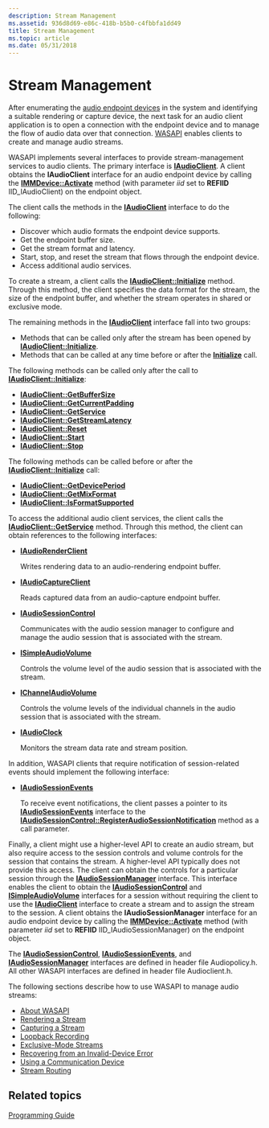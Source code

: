 ```yaml
---
description: Stream Management
ms.assetid: 936d8d69-e86c-418b-b5b0-c4fbbfa1dd49
title: Stream Management
ms.topic: article
ms.date: 05/31/2018
---
```


# Stream Management

After enumerating the [audio endpoint devices](audio-endpoint-devices.md) in the system and identifying a suitable rendering or capture device, the next task for an audio client application is to open a connection with the endpoint device and to manage the flow of audio data over that connection. [WASAPI](wasapi.md) enables clients to create and manage audio streams.

WASAPI implements several interfaces to provide stream-management services to audio clients. The primary interface is [**IAudioClient**](/windows/desktop/api/Audioclient/nn-audioclient-iaudioclient). A client obtains the **IAudioClient** interface for an audio endpoint device by calling the [**IMMDevice::Activate**](/windows/desktop/api/Mmdeviceapi/nf-mmdeviceapi-immdevice-activate) method (with parameter *iid* set to **REFIID** IID\_IAudioClient) on the endpoint object.

The client calls the methods in the [**IAudioClient**](/windows/desktop/api/Audioclient/nn-audioclient-iaudioclient) interface to do the following:

-   Discover which audio formats the endpoint device supports.
-   Get the endpoint buffer size.
-   Get the stream format and latency.
-   Start, stop, and reset the stream that flows through the endpoint device.
-   Access additional audio services.

To create a stream, a client calls the [**IAudioClient::Initialize**](/windows/desktop/api/Audioclient/nf-audioclient-iaudioclient-initialize) method. Through this method, the client specifies the data format for the stream, the size of the endpoint buffer, and whether the stream operates in shared or exclusive mode.

The remaining methods in the [**IAudioClient**](/windows/desktop/api/Audioclient/nn-audioclient-iaudioclient) interface fall into two groups:

-   Methods that can be called only after the stream has been opened by [**IAudioClient::Initialize**](/windows/desktop/api/Audioclient/nf-audioclient-iaudioclient-initialize).
-   Methods that can be called at any time before or after the [**Initialize**](/windows/desktop/api/Audioclient/nf-audioclient-iaudioclient-initialize) call.

The following methods can be called only after the call to [**IAudioClient::Initialize**](/windows/desktop/api/Audioclient/nf-audioclient-iaudioclient-initialize):

-   [**IAudioClient::GetBufferSize**](/windows/desktop/api/Audioclient/nf-audioclient-iaudioclient-getbuffersize)
-   [**IAudioClient::GetCurrentPadding**](/windows/desktop/api/Audioclient/nf-audioclient-iaudioclient-getcurrentpadding)
-   [**IAudioClient::GetService**](/windows/desktop/api/Audioclient/nf-audioclient-iaudioclient-getservice)
-   [**IAudioClient::GetStreamLatency**](/windows/desktop/api/Audioclient/nf-audioclient-iaudioclient-getstreamlatency)
-   [**IAudioClient::Reset**](/windows/desktop/api/Audioclient/nf-audioclient-iaudioclient-reset)
-   [**IAudioClient::Start**](/windows/desktop/api/Audioclient/nf-audioclient-iaudioclient-start)
-   [**IAudioClient::Stop**](/windows/desktop/api/Audioclient/nf-audioclient-iaudioclient-stop)

The following methods can be called before or after the [**IAudioClient::Initialize**](/windows/desktop/api/Audioclient/nf-audioclient-iaudioclient-initialize) call:

-   [**IAudioClient::GetDevicePeriod**](/windows/desktop/api/Audioclient/nf-audioclient-iaudioclient-getdeviceperiod)
-   [**IAudioClient::GetMixFormat**](/windows/desktop/api/Audioclient/nf-audioclient-iaudioclient-getmixformat)
-   [**IAudioClient::IsFormatSupported**](/windows/desktop/api/Audioclient/nf-audioclient-iaudioclient-isformatsupported)

To access the additional audio client services, the client calls the [**IAudioClient::GetService**](/windows/desktop/api/Audioclient/nf-audioclient-iaudioclient-getservice) method. Through this method, the client can obtain references to the following interfaces:

-   [**IAudioRenderClient**](/windows/desktop/api/Audioclient/nn-audioclient-iaudiorenderclient)

    Writes rendering data to an audio-rendering endpoint buffer.

-   [**IAudioCaptureClient**](/windows/desktop/api/Audioclient/nn-audioclient-iaudiocaptureclient)

    Reads captured data from an audio-capture endpoint buffer.

-   [**IAudioSessionControl**](/windows/desktop/api/Audiopolicy/nn-audiopolicy-iaudiosessioncontrol)

    Communicates with the audio session manager to configure and manage the audio session that is associated with the stream.

-   [**ISimpleAudioVolume**](/windows/desktop/api/Audioclient/nn-audioclient-isimpleaudiovolume)

    Controls the volume level of the audio session that is associated with the stream.

-   [**IChannelAudioVolume**](/windows/desktop/api/Audioclient/nn-audioclient-ichannelaudiovolume)

    Controls the volume levels of the individual channels in the audio session that is associated with the stream.

-   [**IAudioClock**](/windows/desktop/api/Audioclient/nn-audioclient-iaudioclock)

    Monitors the stream data rate and stream position.

In addition, WASAPI clients that require notification of session-related events should implement the following interface:

-   [**IAudioSessionEvents**](/windows/desktop/api/Audiopolicy/nn-audiopolicy-iaudiosessionevents)

    To receive event notifications, the client passes a pointer to its [**IAudioSessionEvents**](/windows/desktop/api/Audiopolicy/nn-audiopolicy-iaudiosessionevents) interface to the [**IAudioSessionControl::RegisterAudioSessionNotification**](/windows/desktop/api/Audiopolicy/nf-audiopolicy-iaudiosessioncontrol-registeraudiosessionnotification) method as a call parameter.

Finally, a client might use a higher-level API to create an audio stream, but also require access to the session controls and volume controls for the session that contains the stream. A higher-level API typically does not provide this access. The client can obtain the controls for a particular session through the [**IAudioSessionManager**](/windows/desktop/api/Audiopolicy/nn-audiopolicy-iaudiosessionmanager) interface. This interface enables the client to obtain the [**IAudioSessionControl**](/windows/desktop/api/Audiopolicy/nn-audiopolicy-iaudiosessioncontrol) and [**ISimpleAudioVolume**](/windows/desktop/api/Audioclient/nn-audioclient-isimpleaudiovolume) interfaces for a session without requiring the client to use the [**IAudioClient**](/windows/desktop/api/Audioclient/nn-audioclient-iaudioclient) interface to create a stream and to assign the stream to the session. A client obtains the **IAudioSessionManager** interface for an audio endpoint device by calling the [**IMMDevice::Activate**](/windows/desktop/api/Mmdeviceapi/nf-mmdeviceapi-immdevice-activate) method (with parameter *iid* set to **REFIID** IID\_IAudioSessionManager) on the endpoint object.

The [**IAudioSessionControl**](/windows/desktop/api/Audiopolicy/nn-audiopolicy-iaudiosessioncontrol), [**IAudioSessionEvents**](/windows/desktop/api/Audiopolicy/nn-audiopolicy-iaudiosessionevents), and [**IAudioSessionManager**](/windows/desktop/api/Audiopolicy/nn-audiopolicy-iaudiosessionmanager) interfaces are defined in header file Audiopolicy.h. All other WASAPI interfaces are defined in header file Audioclient.h.

The following sections describe how to use WASAPI to manage audio streams:

-   [About WASAPI](wasapi.md)
-   [Rendering a Stream](rendering-a-stream.md)
-   [Capturing a Stream](capturing-a-stream.md)
-   [Loopback Recording](loopback-recording.md)
-   [Exclusive-Mode Streams](exclusive-mode-streams.md)
-   [Recovering from an Invalid-Device Error](recovering-from-an-invalid-device-error.md)
-   [Using a Communication Device](using-the-communication-device.md)
-   [Stream Routing](stream-routing.md)

## Related topics

<dl> <dt>

[Programming Guide](programming-guide.md)
</dt> </dl>

 

 



